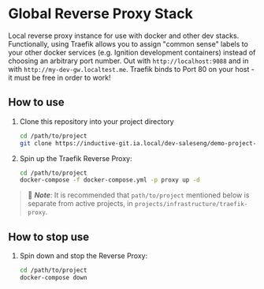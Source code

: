 # Global Reverse Proxy Stack

Local reverse proxy instance for use with docker and other dev stacks. Functionally, using Traefik allows you to assign "common sense" labels to your other docker services (e.g. Ignition development containers) instead of choosing an arbitrary port number. Out with `http://localhost:9088` and in with `http://my-dev-gw.localtest.me`. Traefik binds to Port 80 on your host - it must be free in order to work!

## How to use

1. Clone this repository into your project directory

    ```bash
    cd /path/to/project
    git clone https://inductive-git.ia.local/dev-saleseng/demo-project-dev.git .
    ```

2. Spin up the Traefik Reverse Proxy:

    ```bash
    cd /path/to/project
    docker-compose -f docker-compose.yml -p proxy up -d
    ```

> :memo: **_Note_**: It is recommended that `path/to/project` mentioned below is separate from active projects, in `projects/infrastructure/traefik-proxy`.

## How to stop use

1. Spin down and stop the Reverse Proxy:

    ```bash
    cd /path/to/project
    docker-compose down
    ```
